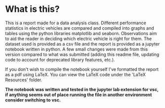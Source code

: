 # What is this?

This is a report made for a data analysis class. Different performance statistics in electric vehicles are compared and compiled into graphs and tables using the python libraries matplotlib and seaborn. Observations aim to aid the reader in deciding which electric vehicle is right for them. The dataset used is provided as a csv file and the report is provided as a jupyter notebook written in python. A few small changes were made from this version compared to what was submitted (adding this readme file, updating code to account for deprecated library features, etc.).

If you don't wish to compile the notebook yourself I've formatted the report as a pdf using LaTeX. You can view the LaTeX code under the 'LaTeX Resources' folder.

**The notebook was written and tested in the jupyter lab extension for vsc, if anything seems out of place running the file in another environment consider switching to vsc.**